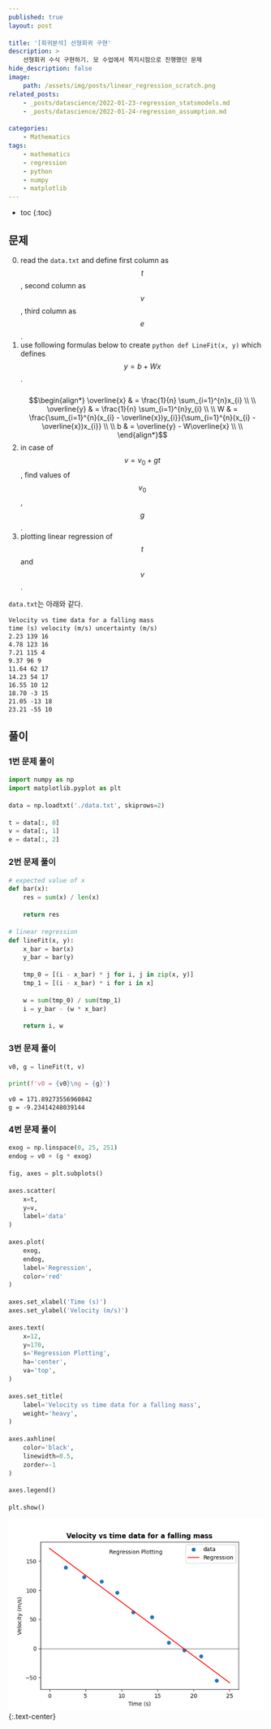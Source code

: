 ```yaml
---
published: true
layout: post

title: '[회귀분석] 선형회귀 구현'
description: >
    선형회귀 수식 구현하기. 모 수업에서 쪽지시험으로 진행했던 문제
hide_description: false
image:
    path: /assets/img/posts/linear_regression_scratch.png
related_posts:
    - _posts/datascience/2022-01-23-regression_statsmodels.md
    - _posts/datascience/2022-01-24-regression_assumption.md

categories:
    - Mathematics
tags:
    - mathematics
    - regression
    - python
    - numpy
    - matplotlib
---
```

* toc
{:toc}

## 문제

0. read the `data.txt` and define first column as $$t$$, second column as $$v$$, third column as $$e$$.
0. use following formulas below to create `python def LineFit(x, y)` which defines $$y = b + Wx$$.<br><br>
$$\begin{align*}
\overline{x} & = \frac{1}{n} \sum_{i=1}^{n}x_{i} \\
\\
\overline{y} & = \frac{1}{n} \sum_{i=1}^{n}y_{i} \\
\\
W & = \frac{\sum_{i=1}^{n}(x_{i} - \overline{x})y_{i}}{\sum_{i=1}^{n}(x_{i} - \overline{x})x_{i}} \\
\\
b & = \overline{y} - W\overline{x} \\
\\
\end{align*}$$
0. in case of $$v = v_{0} + gt$$, find values of $$v_{0}$$, $$g$$.
0. plotting linear regression of $$t$$ and $$v$$.

`data.txt`는 아래와 같다.  

```
Velocity vs time data for a falling mass
time (s) velocity (m/s) uncertainty (m/s)
2.23 139 16
4.78 123 16
7.21 115 4
9.37 96 9
11.64 62 17
14.23 54 17
16.55 10 12
18.70 -3 15
21.05 -13 18
23.21 -55 10
```

## 풀이

### 1번 문제 풀이

```python
import numpy as np
import matplotlib.pyplot as plt

data = np.loadtxt('./data.txt', skiprows=2)

t = data[:, 0]
v = data[:, 1]
e = data[:, 2]
```

### 2번 문제 풀이

```python
# expected value of x
def bar(x):
    res = sum(x) / len(x)

    return res

# linear regression
def lineFit(x, y):
    x_bar = bar(x)
    y_bar = bar(y)

    tmp_0 = [(i - x_bar) * j for i, j in zip(x, y)]
    tmp_1 = [(i - x_bar) * i for i in x]

    w = sum(tmp_0) / sum(tmp_1)
    i = y_bar - (w * x_bar)

    return i, w
```

### 3번 문제 풀이

```python
v0, g = lineFit(t, v)

print(f'v0 = {v0}\ng = {g}')
```
```
v0 = 171.89273556960842
g = -9.23414248039144
```

### 4번 문제 풀이

```python
exog = np.linspace(0, 25, 251)
endog = v0 + (g * exog)

fig, axes = plt.subplots()

axes.scatter(
    x=t,
    y=v,
    label='data'
)

axes.plot(
    exog,
    endog,
    label='Regression',
    color='red'
)

axes.set_xlabel('Time (s)')
axes.set_ylabel('Velocity (m/s)')

axes.text(
    x=12,
    y=170,
    s='Regression Plotting',
    ha='center',
    va='top',
)

axes.set_title(
    label='Velocity vs time data for a falling mass',
    weight='heavy',
)

axes.axhline(
    color='black',
    linewidth=0.5,
    zorder=-1
)

axes.legend()

plt.show()
```

![linear_regression_scratch_plot](/assets/img/posts/linear_regression_scratch.png)
{:.text-center}